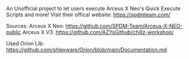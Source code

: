 An Unofficial project to let users execute Arceus X Neo's Quick Execute Scripts and more! Visit their offical website: https://spdmteam.com/

Sources:
Arceus X Neo: https://github.com/SPDM-Team/Arceus-X-NEO-public
Arceus X V3: https://github.com/AZYsGithub/chillz-workshop/

Used Orion Lib: https://github.com/shlexware/Orion/blob/main/Documentation.md
